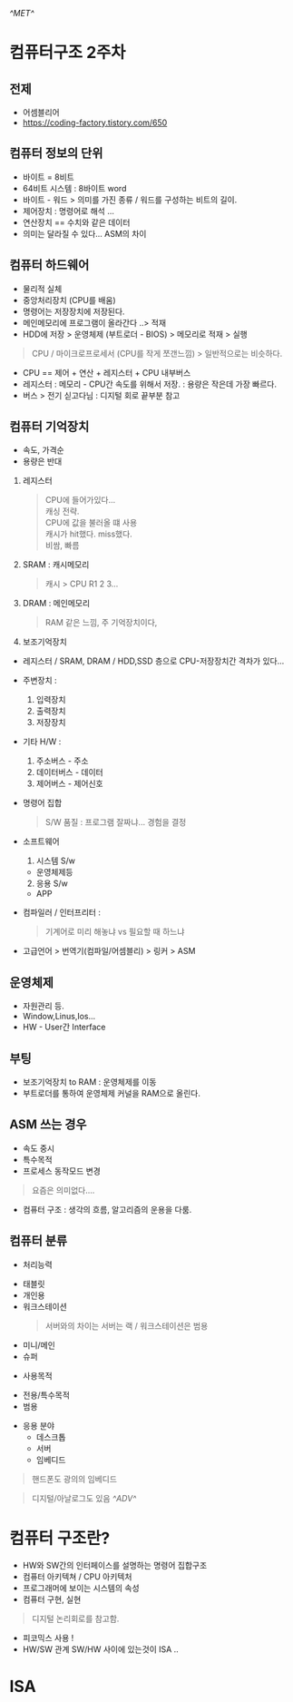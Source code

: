 
*^*MET*^* 
# 컴퓨터구조 2주차
## 전제 
- 어셈블리어
- https://coding-factory.tistory.com/650

## 컴퓨터 정보의 단위
- 바이트 = 8비트
- 64비트 시스템 : 8바이트 word
- 바이트 - 워드 > 의미를 가진 종류 / 워드를 구성하는 비트의 길이.
- 제어장치 : 명령어로 해석 ... 
- 연산장치 == 수치와 같은 데이터
- 의미는 달라질 수 있다... ASM의 차이

## 컴퓨터 하드웨어 
- 물리적 실체
- 중앙처리장치 (CPU를 배움)
- 명령어는 저장장치에 저장된다.
- 메인메모리에 프로그램이 올라간다 ..> 적재
- HDD에 저장 > 운영체제 (부트로더 - BIOS) > 메모리로 적재 > 실행
> CPU / 마이크로프로세서 (CPU를 작게 쪼갠느낌) > 일반적으로는 비슷하다.
- CPU == 제어 + 연산 + 레지스터 + CPU 내부버스
- 레지스터 : 메모리 - CPU간 속도를 위해서 저장. : 용량은 작은데 가장 빠르다.
- 버스 > 전기 싣고다님 : 디지털 회로 끝부분 참고

## 컴퓨터 기억장치 
- 속도, 가격순 
- 용량은 반대
1. 레지스터
    > CPU에 들어가있다...    
    > 캐싱 전략.     
    > CPU에 값을 불러올 떄 사용  
    > 캐시가 hit했다. miss했다.  
    > 비쌈, 빠름
1. SRAM : 캐시메모리
    > 캐시 > CPU R1 2 3...
2. DRAM : 메인메모리
    > RAM 같은 느낌, 주 기억장치이다,
3. 보조기억장치

- 레지스터 / SRAM, DRAM / HDD,SSD 층으로 CPU-저장장치간 격차가 있다... 

- 주변장치 :
  1. 입력장치
  2. 출력장치
  3. 저장장치

- 기타 H/W :
  1. 주소버스 - 주소
  2. 데이터버스 - 데이터
  3. 제어버스 - 제어신호

- 명령어 집합
  > S/W 품질 : 프로그램 잘짜냐... 경험을 결정
- 소프트웨어 
  1. 시스템 S/w
   - 운영체제등
  2. 응용 S/w
   - APP 
  
- 컴파일러 / 인터프리터 :
  > 기계어로 미리 해놓냐 vs 필요할 때 하느냐

- 고급언어 > 번역기(컴파일/어셈블리) > 링커 > ASM

## 운영체제
- 자원관리 등. 
- Window,Linus,Ios...
- HW - User간 Interface 

## 부팅
- 보조기억장치 to RAM : 운영체제를 이동
- 부트로더를 통하여 운영체제 커널을 RAM으로 올린다.

## ASM 쓰는 경우
- 속도 중시
- 특수목적
- 프로세스 동작모드 변경
> 요즘은 의미없다....
- 컴퓨터 구조 : 생각의 흐름, 알고리즘의 운용을 다룸.

## 컴퓨터 분류
* 처리능력
- 태블릿
- 개인용
- 워크스테이션
  > 서버와의 차이는 서버는 랙 / 워크스테이션은 범용
- 미니/메인
- 슈퍼

* 사용목적
- 전용/특수목적
- 범용

* 응용 분야
  - 데스크톱
  - 서버
  - 임베디드
 > 핸드폰도 광의의 임베디드

> 디지털/아날로그도 있음
*^*ADV*^*
# 컴퓨터 구조란?
- HW와 SW간의 인터페이스를 설명하는 명령어 집합구조
- 컴퓨터 아키텍쳐 / CPU 아키텍처
- 프로그래머에 보이는 시스템의 속성
- 컴퓨터 구현, 실현
> 디지털 논리회로를 참고함.
- 피코믹스 사용 !
- HW/SW 관계
  SW/HW 사이에 있는것이 ISA ..

# ISA